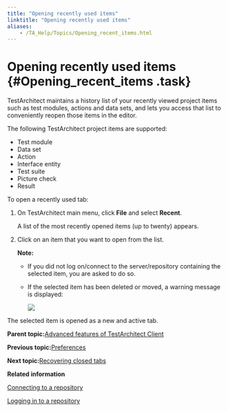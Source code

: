 ```yaml
--- 
title: "Opening recently used items"
linktitle: "Opening recently used items"
aliases: 
    - /TA_Help/Topics/Opening_recent_items.html
---
```

# Opening recently used items {#Opening_recent_items .task}

TestArchitect maintains a history list of your recently viewed project items such as test modules, actions and data sets, and lets you access that list to conveniently reopen those items in the editor.

The following TestArchitect project items are supported:

-   Test module
-   Data set
-   Action
-   Interface entity
-   Test suite
-   Picture check
-   Result

To open a recently used tab:

1.  On TestArchitect main menu, click **File** and select **Recent**.

    A list of the most recently opened items \(up to twenty\) appears.

2.  Click on an item that you want to open from the list.

    **Note:**

    -   If you did not log on/connect to the server/repository containing the selected item, you are asked to do so.
    -   If the selected item has been deleted or moved, a warning message is displayed:

        ![](../Images/recent_item_warning_dialog.png)


The selected item is opened as a new and active tab.

**Parent topic:**[Advanced features of TestArchitect Client](../../TA_Help/Topics/Getting_started_TAC_advanced_features.html)

**Previous topic:**[Preferences](../../TA_Help/Topics/Additional_features_preferences.html)

**Next topic:**[Recovering closed tabs](../../TA_Help/Topics/Recovering_closed_items.html)

**Related information**  


[Connecting to a repository](../../TA_Help/Topics/Getting_started_overview_working_with_TestArchitect_client_connecting.html)

[Logging in to a repository](../../TA_Help/Topics/Getting_started_overview_working_with_TestArchitect_client_logging.html)

